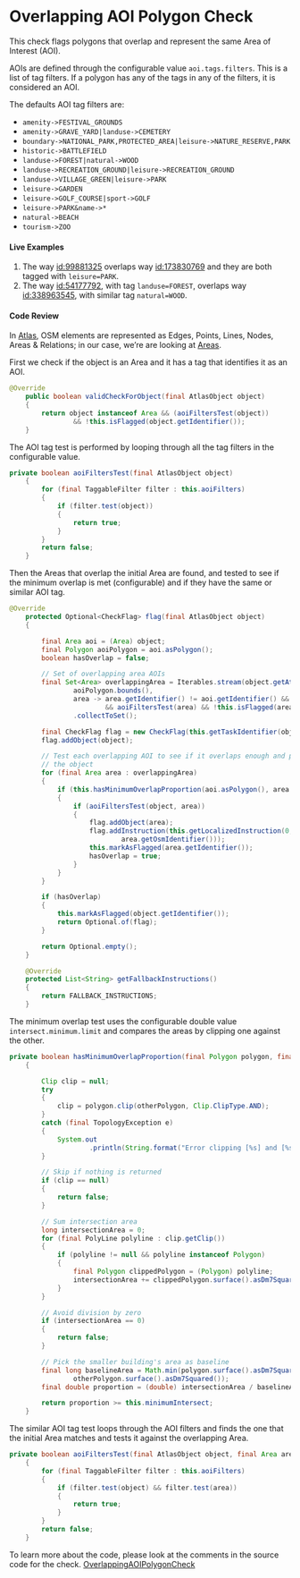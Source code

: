 # Overlapping AOI Polygon Check 

This check flags polygons that overlap and represent the same Area of Interest (AOI).

AOIs are defined through the configurable value `aoi.tags.filters`. This is a list of tag filters. If a polygon has any of the tags in any of the filters, it is considered an AOI.

The defaults AOI tag filters are:  

* `amenity->FESTIVAL_GROUNDS`
* `amenity->GRAVE_YARD|landuse->CEMETERY`
* `boundary->NATIONAL_PARK,PROTECTED_AREA|leisure->NATURE_RESERVE,PARK`
* `historic->BATTLEFIELD`
* `landuse->FOREST|natural->WOOD`
* `landuse->RECREATION_GROUND|leisure->RECREATION_GROUND`
* `landuse->VILLAGE_GREEN|leisure->PARK`
* `leisure->GARDEN`
* `leisure->GOLF_COURSE|sport->GOLF`
* `leisure->PARK&name->*`
* `natural->BEACH`
* `tourism->ZOO`

#### Live Examples

1. The way [id:99881325](https://www.openstreetmap.org/way/99881325) overlaps way [id:173830769](https://www.openstreetmap.org/way/173830769) and they are both tagged with `leisure=PARK`.
2. The way [id:54177792](https://www.openstreetmap.org/way/54177792), with tag `landuse=FOREST`, overlaps way [id:338963545](https://www.openstreetmap.org/way/338963545), with similar tag `natural=WOOD`.

#### Code Review

In [Atlas](https://github.com/osmlab/atlas), OSM elements are represented as Edges, Points, Lines, Nodes, Areas & Relations; in our case, we’re are looking at [Areas](https://github.com/osmlab/atlas/blob/dev/src/main/java/org/openstreetmap/atlas/geography/atlas/items/Area.java).

First we check if the object is an Area and it has a tag that identifies it as an AOI.

```java
@Override
    public boolean validCheckForObject(final AtlasObject object)
    {
        return object instanceof Area && (aoiFiltersTest(object))
                && !this.isFlagged(object.getIdentifier());
    }
```

The AOI tag test is performed by looping through all the tag filters in the configurable value.

```java
private boolean aoiFiltersTest(final AtlasObject object)
    {
        for (final TaggableFilter filter : this.aoiFilters)
        {
            if (filter.test(object))
            {
                return true;
            }
        }
        return false;
    }
```

Then the Areas that overlap the initial Area are found, and tested to see if the minimum overlap is met (configurable) and if they have the same or similar AOI tag.

```java
@Override
    protected Optional<CheckFlag> flag(final AtlasObject object)
    {

        final Area aoi = (Area) object;
        final Polygon aoiPolygon = aoi.asPolygon();
        boolean hasOverlap = false;

        // Set of overlapping area AOIs
        final Set<Area> overlappingArea = Iterables.stream(object.getAtlas().areasIntersecting(
                aoiPolygon.bounds(),
                area -> area.getIdentifier() != aoi.getIdentifier() && area.intersects(aoiPolygon)
                        && aoiFiltersTest(area) && !this.isFlagged(area.getIdentifier())))
                .collectToSet();

        final CheckFlag flag = new CheckFlag(this.getTaskIdentifier(object));
        flag.addObject(object);

        // Test each overlapping AOI to see if it overlaps enough and passes the same AOI filter as
        // the object
        for (final Area area : overlappingArea)
        {
            if (this.hasMinimumOverlapProportion(aoi.asPolygon(), area.asPolygon()))
            {
                if (aoiFiltersTest(object, area))
                {
                    flag.addObject(area);
                    flag.addInstruction(this.getLocalizedInstruction(0, object.getOsmIdentifier(),
                            area.getOsmIdentifier()));
                    this.markAsFlagged(area.getIdentifier());
                    hasOverlap = true;
                }
            }
        }

        if (hasOverlap)
        {
            this.markAsFlagged(object.getIdentifier());
            return Optional.of(flag);
        }

        return Optional.empty();
    }

    @Override
    protected List<String> getFallbackInstructions()
    {
        return FALLBACK_INSTRUCTIONS;
    }
```

The minimum overlap test uses the configurable double value `intersect.minimum.limit` and compares the areas by clipping one against the other.

```java
private boolean hasMinimumOverlapProportion(final Polygon polygon, final Polygon otherPolygon)
    {

        Clip clip = null;
        try
        {
            clip = polygon.clip(otherPolygon, Clip.ClipType.AND);
        }
        catch (final TopologyException e)
        {
            System.out
                    .println(String.format("Error clipping [%s] and [%s].", polygon, otherPolygon));
        }

        // Skip if nothing is returned
        if (clip == null)
        {
            return false;
        }

        // Sum intersection area
        long intersectionArea = 0;
        for (final PolyLine polyline : clip.getClip())
        {
            if (polyline != null && polyline instanceof Polygon)
            {
                final Polygon clippedPolygon = (Polygon) polyline;
                intersectionArea += clippedPolygon.surface().asDm7Squared();
            }
        }

        // Avoid division by zero
        if (intersectionArea == 0)
        {
            return false;
        }

        // Pick the smaller building's area as baseline
        final long baselineArea = Math.min(polygon.surface().asDm7Squared(),
                otherPolygon.surface().asDm7Squared());
        final double proportion = (double) intersectionArea / baselineArea;

        return proportion >= this.minimumIntersect;
    }
```

The similar AOI tag test loops through the AOI filters and finds the one that the initial Area matches and tests it against the overlapping Area.

```java
private boolean aoiFiltersTest(final AtlasObject object, final Area area)
    {
        for (final TaggableFilter filter : this.aoiFilters)
        {
            if (filter.test(object) && filter.test(area))
            {
                return true;
            }
        }
        return false;
    }
```

To learn more about the code, please look at the comments in the source code for the check.
[OverlappingAOIPolygonCheck](../../src/main/java/org/openstreetmap/atlas/checks/validation/areas/OverlappingAOIPolygonCheck.java)